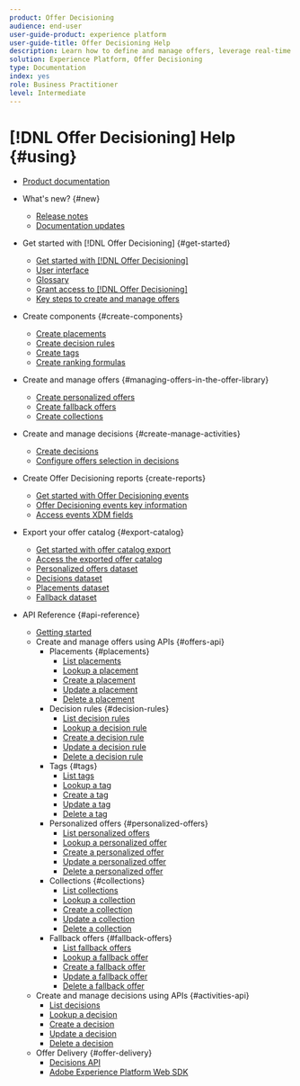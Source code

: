 ```yaml
---
product: Offer Decisioning
audience: end-user
user-guide-product: experience platform
user-guide-title: Offer Decisioning Help
description: Learn how to define and manage offers, leverage real-time customer data, and deliver the right offers for customers at the right time.
solution: Experience Platform, Offer Decisioning
type: Documentation
index: yes
role: Business Practitioner
level: Intermediate
---
```


# [!DNL Offer Decisioning] Help {#using}

+ [Product documentation](offer-decisioning-home.md)
+ What's new? {#new}
    + [Release notes](release-notes.md)
    + [Documentation updates](documentation-updates.md)
+ Get started with [!DNL Offer Decisioning] {#get-started}
    + [Get started with [!DNL Offer Decisioning]](get-started/starting-offer-decisioning.md)
    + [User interface](get-started/user-interface.md)
    + [Glossary](get-started/glossary.md)
    + [Grant access to [!DNL Offer Decisioning]](get-started/granting-access-to-offer-decisioning.md)
    + [Key steps to create and manage offers](offer-library/key-steps.md)
+ Create components {#create-components}
    + [Create placements](offer-library/creating-placements.md)
    + [Create decision rules](offer-library/creating-decision-rules.md)
    + [Create tags](offer-library/creating-tags.md)
    + [Create ranking formulas](offer-library/create-ranking-formulas.md)
+ Create and manage offers {#managing-offers-in-the-offer-library}
    + [Create personalized offers](offer-library/creating-personalized-offers.md)
    + [Create fallback offers](offer-library/creating-fallback-offers.md)
    + [Create collections](offer-library/creating-collections.md)

+ Create and manage decisions {#create-manage-activities}
    + [Create decisions](offer-activities/create-offer-activities.md)
    + [Configure offers selection in decisions](offer-activities/configure-offer-selection.md)
+ Create Offer Decisioning reports {create-reports}
    + [Get started with Offer Decisioning events](reports/get-started-events.md)
    + [Offer Decisioning events key information](reports/key-information.md)
    + [Access events XDM fields](reports/xdm-fields.md)
+ Export your offer catalog {#export-catalog}
    + [Get started with offer catalog export ](export-catalog/get-started-export.md)
    + [Access the exported offer catalog](export-catalog/access-dataset.md)
    + [Personalized offers dataset](export-catalog/export-offers.md)
    + [Decisions dataset](export-catalog/export-decisions.md)
    + [Placements dataset](export-catalog/export-placements.md)
    + [Fallback dataset](export-catalog/export-fallback.md)
+ API Reference {#api-reference}
    + [Getting started](api-reference/getting-started.md)
    + Create and manage offers using APIs {#offers-api}
        + Placements {#placements}
            + [List placements](api-reference/offers-api/placements/list.md)
            + [Lookup a placement](api-reference/offers-api/placements/lookup.md)
            + [Create a placement](api-reference/offers-api/placements/create.md)
            + [Update a placement](api-reference/offers-api/placements/update.md)
            + [Delete a placement](api-reference/offers-api/placements/delete.md)
        + Decision rules {#decision-rules}
            + [List decision rules](api-reference/offers-api/decision-rules/list.md)
            + [Lookup a decision rule](api-reference/offers-api/decision-rules/lookup.md)
            + [Create a decision rule](api-reference/offers-api/decision-rules/create.md)
            + [Update a decision rule](api-reference/offers-api/decision-rules/update.md)
            + [Delete a decision rule](api-reference/offers-api/decision-rules/delete.md)
        + Tags {#tags}
            + [List tags](api-reference/offers-api/tags/list.md)
            + [Lookup a tag](api-reference/offers-api/tags/lookup.md)
            + [Create a tag](api-reference/offers-api/tags/create.md)
            + [Update a tag](api-reference/offers-api/tags/update.md)
            + [Delete a tag](api-reference/offers-api/tags/delete.md)
        + Personalized offers {#personalized-offers}
            + [List personalized offers](api-reference/offers-api/personalized-offers/list.md)
            + [Lookup a personalized offer](api-reference/offers-api/personalized-offers/lookup.md)
            + [Create a personalized offer](api-reference/offers-api/personalized-offers/create.md)
            + [Update a personalized offer](api-reference/offers-api/personalized-offers/update.md)
            + [Delete a personalized offer](api-reference/offers-api/personalized-offers/delete.md)
        + Collections {#collections}
            + [List collections](api-reference/offers-api/collections/list.md)
            + [Lookup a collection](api-reference/offers-api/collections/lookup.md)
            + [Create a collection](api-reference/offers-api/collections/create.md)
            + [Update a collection](api-reference/offers-api/collections/update.md)
            + [Delete a collection](api-reference/offers-api/collections/delete.md)
        + Fallback offers {#fallback-offers}
            + [List fallback offers](api-reference/offers-api/fallback-offers/list.md)
            + [Lookup a fallback offer](api-reference/offers-api/fallback-offers/lookup.md)
            + [Create a fallback offer](api-reference/offers-api/fallback-offers/create.md)
            + [Update a fallback offer](api-reference/offers-api/fallback-offers/update.md)
            + [Delete a fallback offer](api-reference/offers-api/fallback-offers/delete.md)
    + Create and manage decisions using APIs {#activities-api}
        + [List decisions](api-reference/activities-api/activities/list.md)
        + [Lookup a decision](api-reference/activities-api/activities/lookup.md)
        + [Create a decision](api-reference/activities-api/activities/create.md)
        + [Update a decision](api-reference/activities-api/activities/update.md)
        + [Delete a decision](api-reference/activities-api/activities/delete.md)
    + Offer Delivery {#offer-delivery}
        + [Decisions API](api-reference/decisions-api/deliver-offers.md)
        + [Adobe Experience Platform Web SDK](api-reference/web-sdk.md)
